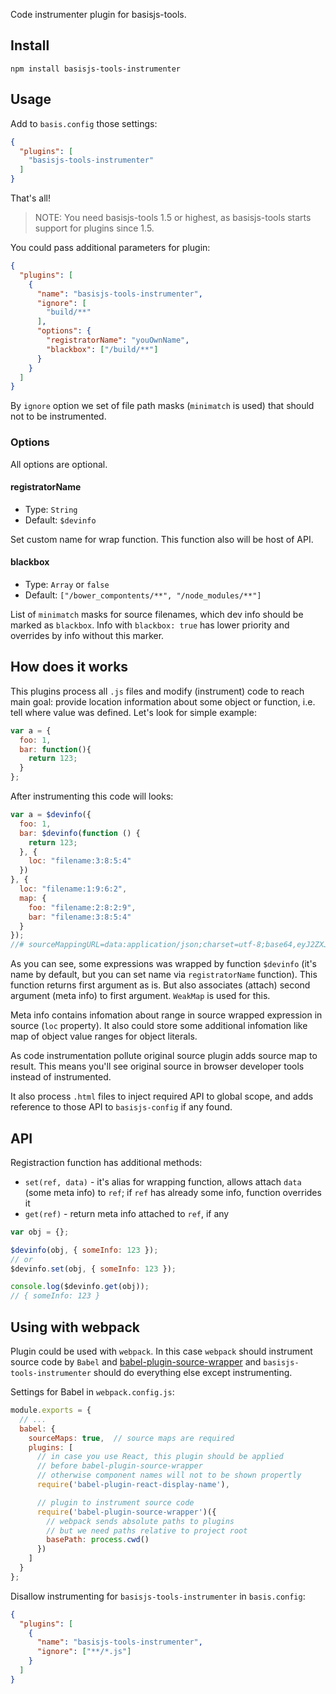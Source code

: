 Code instrumenter plugin for basisjs-tools.

## Install

```
npm install basisjs-tools-instrumenter
```

## Usage

Add to `basis.config` those settings:

```json
{
  "plugins": [
    "basisjs-tools-instrumenter"
  ]
}
```

That's all!

> NOTE: You need basisjs-tools 1.5 or highest, as basisjs-tools starts support for plugins since 1.5.

You could pass additional parameters for plugin:

```json
{
  "plugins": [
    {
      "name": "basisjs-tools-instrumenter",
      "ignore": [
        "build/**"
      ],
      "options": {
        "registratorName": "youOwnName",
        "blackbox": ["/build/**"]
      }
    }
  ]
}
```

By `ignore` option we set of file path masks (`minimatch` is used) that should not to be instrumented.

### Options

All options are optional.

#### registratorName

- Type: `String`
- Default: `$devinfo`

Set custom name for wrap function. This function also will be host of API.

#### blackbox

- Type: `Array` or `false`
- Default: `["/bower_compontents/**", "/node_modules/**"]`

List of `minimatch` masks for source filenames, which dev info should be marked as `blackbox`. Info with `blackbox: true` has lower priority and overrides by info without this marker.

## How does it works

This plugins process all `.js` files and modify (instrument) code to reach main goal: provide location information about some object or function, i.e. tell where value was defined. Let's look for simple example:

```js
var a = {
  foo: 1,
  bar: function(){
    return 123;
  }
};
```

After instrumenting this code will looks:

```js
var a = $devinfo({
  foo: 1,
  bar: $devinfo(function () {
    return 123;
  }, {
    loc: "filename:3:8:5:4"
  })
}, {
  loc: "filename:1:9:6:2",
  map: {
    foo: "filename:2:8:2:9",
    bar: "filename:3:8:5:4"
  }
});
//# sourceMappingURL=data:application/json;charset=utf-8;base64,eyJ2ZXJzaW9uIjozLCJzZWN0aW9ucyI6…AxLFxuICBiYXI6IGZ1bmN0aW9uKCl7XG4gICAgcmV0dXJuIDEyMztcbiAgfVxufTsiXX19XX0=
```

As you can see, some expressions was wrapped by function `$devinfo` (it's name by default, but you can set name via `registratorName` function). This function returns first argument as is. But also associates (attach) second argument (meta info) to first argument. `WeakMap` is used for this.

Meta info contains infomation about range in source wrapped expression in source (`loc` property). It also could store some additional infomation like map of object value ranges for object literals.

As code instrumentation pollute original source plugin adds source map to result. This means you'll see original source in browser developer tools instead of instrumented.

It also process `.html` files to inject required API to global scope, and adds reference to those API to `basisjs-config` if any found.

## API

Registraction function has additional methods:

- `set(ref, data)` - it's alias for wrapping function, allows attach `data` (some meta info) to `ref`; if `ref` has already some info, function overrides it
- `get(ref)` - return meta info attached to `ref`, if any

```js
var obj = {};

$devinfo(obj, { someInfo: 123 });
// or
$devinfo.set(obj, { someInfo: 123 });

console.log($devinfo.get(obj));
// { someInfo: 123 }
```

## Using with webpack

Plugin could be used with `webpack`. In this case `webpack` should instrument source code by `Babel` and [babel-plugin-source-wrapper](https://github.com/restrry/babel-plugin-source-wrapper) and `basisjs-tools-instrumenter` should do everything else except instrumenting.

Settings for Babel in `webpack.config.js`:

```js
module.exports = {
  // ...
  babel: {
    sourceMaps: true,  // source maps are required
    plugins: [
      // in case you use React, this plugin should be applied
      // before babel-plugin-source-wrapper
      // otherwise component names will not to be shown propertly
      require('babel-plugin-react-display-name'),

      // plugin to instrument source code
      require('babel-plugin-source-wrapper')({
        // webpack sends absolute paths to plugins
        // but we need paths relative to project root
        basePath: process.cwd()
      })
    ]
  }
};
```

Disallow instrumenting for `basisjs-tools-instrumenter` in `basis.config`:

```json
{
  "plugins": [
    {
      "name": "basisjs-tools-instrumenter",
      "ignore": ["**/*.js"]
    }
  ]
}
```
